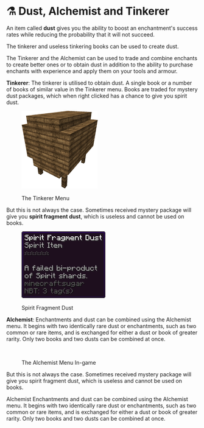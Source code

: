 # ⚗ Dust, Alchemist and Tinkerer

An item called **dust** gives you the ability to boost an enchantment's success rates while reducing the probability that it will not succeed.

The tinkerer and useless tinkering books can be used to create dust.

The Tinkerer and the Alchemist can be used to trade and combine enchants to create better ones or to obtain dust in addition to the ability to purchase enchants with experience and apply them on your tools and armour.

**Tinkerer**: The tinkerer is utilised to obtain dust. A single book or a number of books of similar value in the Tinkerer menu. Books are traded for mystery dust packages, which when right clicked has a chance to give you spirit dust.

<figure><img src="../../.gitbook/assets/image (1).png" alt=""><figcaption><p>The Tinkerer Menu</p></figcaption></figure>

But this is not always the case. Sometimes received mystery package will give you **spirit fragment dust**, which is useless and cannot be used on books.

<figure><img src="../../.gitbook/assets/image_2023-06-06_200834528.png" alt=""><figcaption><p>Spirit Fragment Dust</p></figcaption></figure>

**Alchemist**: Enchantments and dust can be combined using the Alchemist menu. It begins with two identically rare dust or enchantments, such as two common or rare items, and is exchanged for either a dust or book of greater rarity. Only two books and two dusts can be combined at once.

<figure><img src="../../.gitbook/assets/image_2023-06-06_200848097.png" alt=""><figcaption><p>The Alchemist Menu In-game</p></figcaption></figure>

But this is not always the case. Sometimes received mystery package will give you spirit fragment dust, which is useless and cannot be used on books.

Alchemist Enchantments and dust can be combined using the Alchemist menu. It begins with two identically rare dust or enchantments, such as two common or rare items, and is exchanged for either a dust or book of greater rarity. Only two books and two dusts can be combined at once.
